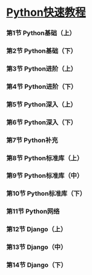 # [Python快速教程](https://www.shiyanlou.com/courses/214)

### 第1节 Python基础（上）

### 第2节 Python基础（下）

### 第3节 Python进阶（上）

### 第4节 Python进阶（下）

### 第5节 Python深入（上）

### 第6节 Python深入（下）

### 第7节 Python补充

### 第8节 Python标准库（上）

### 第9节 Python标准库（中）

### 第10节 Python标准库（下）

### 第11节 Python网络

### 第12节 Django（上）

### 第13节 Django（中）

### 第14节 Django（下）
